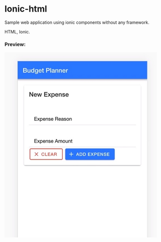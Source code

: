 # Ionic-html
Sample web application using ionic components without any framework.

HTML, Ionic.

### Preview:
![Preview](img/preview.jpg "Preview")